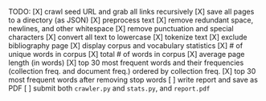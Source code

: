 TODO:
[X] crawl seed URL and grab all links recursively
[X] save all pages to a directory (as JSON)
[X] preprocess text
    [X] remove redundant space, newlines, and other whitespace
    [X] remove punctuation and special characters
    [X] convert all text to lowercase
    [X] tokenize text
    [X] exclude bibliography page
[X] display corpus and vocabulary statistics
    [X] # of unique words in corpus
    [X] total # of words in corpus
    [X] average page length (in words)
    [X] top 30 most frequent words and their frequencies (collection freq. and document freq.) ordered by collection freq.
    [X] top 30 most frequent words after removing stop words
[ ] write report and save as PDF
[ ] submit both `crawler.py` and `stats.py`, and `report.pdf`

